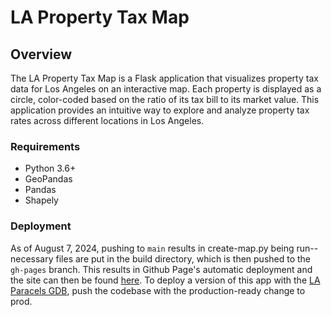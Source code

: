 # LA Property Tax Map

## Overview

The LA Property Tax Map is a Flask application that visualizes property tax data for Los Angeles on an interactive map. Each property is displayed as a circle, color-coded based on the ratio of its tax bill to its market value. This application provides an intuitive way to explore and analyze property tax rates across different locations in Los Angeles.

### Requirements

- Python 3.6+
- GeoPandas
- Pandas
- Shapely

### Deployment
As of August 7, 2024, pushing to `main` results in create-map.py being run-- necessary files are put in the build directory, which is then pushed to the `gh-pages` branch. This results in Github Page's automatic deployment and the site can then be found [here](https://saulrichardson.github.io/california-property-tax). To deploy a version of this app with the [LA Paracels GDB](https://apps.gis.lacounty.gov/hubfiles/LACounty_Parcels.zip), push the codebase with the production-ready change to prod.
